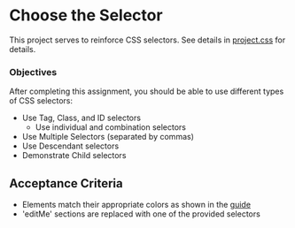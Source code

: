 # Choose the Selector

This project serves to reinforce CSS selectors. See details in [project.css](project.css) for details.

### Objectives

After completing this assignment, you should be able to use different types of CSS selectors:

- Use Tag, Class, and ID selectors
    - Use individual and combination selectors
- Use Multiple Selectors (separated by commas)
- Use Descendant selectors
- Demonstrate Child selectors


## Acceptance Criteria

- Elements match their appropriate colors as shown in the [guide](guide.png)
- 'editMe' sections are replaced with one of the provided selectors